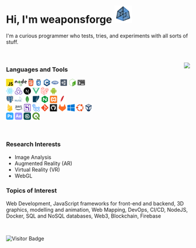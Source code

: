 # Hi, I'm weaponsforge <img src='tesseract3.gif' width=48 height=48 />

I'm a curious programmer who tests, tries, and experiments with all sorts of stuff.
<br /><br /><br />

<p>
  <img align="right" src="https://github-readme-stats.vercel.app/api?username=weaponsforge&theme=algolia&show_icons=true&count_private=true" />

  <p>
    <h3>Languages and Tools</h3>
    <code><a href="https://developer.mozilla.org/en-US/docs/Web/JavaScript"><img height="20" alt="Javascript" src="icons/javascript.svg"/></a></code>
    <code><a href="https://nodejs.org/en/"><img height="20" alt="NodeJS" src="icons/nodejs.svg"/></a></code>
    <code><img height="20" alt="HTML5" src="icons/html5.svg"></code>
    <code><img height="20" alt="CSS3" src="icons/css.svg"></code>
    <code><img height="20" alt="C++" src="icons/cpp.svg"></code>
    <code><a href="https://www.php.net/"><img height="20" alt="PHP" src="icons/php.svg"/></a></code>
    <code><a href="https://unity.com/"><img height="20" alt="Unity3D" src="icons/unity3d.svg"/></a></code>
    <code><img height="20" alt="Bash scripts" src="icons/bash.svg"></code>
    <code><img height="20" alt="Bat scripts" src="icons/windowsterminal.svg"></code><br />
    <code><a href="https://reactjs.org/docs/create-a-new-react-app.html"><img height="20" alt="React" src="icons/react-original.svg"/></a></code>
    <code><a href="https://redux-toolkit.js.org/"><img height="20" alt="Redux" src="icons/redux.svg"/></a></code>
    <code><a href="https://nextjs.org/"><img height="20" alt="NextJS" src="icons/nextjs.svg"/></a></code>
    <code><a href="https://vuejs.org/"><img height="20" alt="VueJS" src="icons/vue.svg"/></a></code>
    <code><a href="https://laravel.com/"><img height="20" alt="Laravel" src="icons/laravel.svg"/></a></code>
    <code><a href="https://developer.android.com/"><img height="20" alt="Android native" src="icons/android.svg"/></a></code><br />
    <code><a href="https://www.postgresql.org/"><img height="20" alt="PostgreSQL" src="icons/postgresql.svg"/></a></code>
    <code><a href="https://www.mysql.com/"><img height="20" alt="MySQL" src="icons/mysql.svg"/></a></code>
    <code><a href="https://www.mongodb.com/"><img height="20" alt="MongoDB" src="icons/mongodb.svg"/></a></code>
    <code><a href="https://www.sqlite.org/index.html"><img height="20" alt="SQLite" src="icons/sqlite.svg"/></a></code>
    <code><a href="https://www.nginx.com/"><img height="20" alt="" src="icons/nginx.svg"/></a></code>
    <code><a href="https://www.apachefriends.org/"><img height="20" alt="" src="icons/xampp.svg"/></a></code>
    <code><a href="https://httpd.apache.org/"><img height="20" alt="" src="icons/apache.svg"/></a></code><br />
    <code><a href="https://firebase.google.com/"><img height="20" alt="Firebase" src="icons/firebase.svg"/></a></code>
    <code><a href="https://aws.amazon.com/"><img height="20" alt="Amazon Web Services" src="icons/aws.svg"/></a></code>
    <code><a href="https://www.heroku.com/"><img height="20" alt="Heroku" src="icons/heroku.svg"/></a></code>
    <code><a href="https://github.com/features/actions"><img height="20" alt="Github Actions" src="icons/gh-actions.svg"/></a></code>
    <code><a href="https://git-scm.com/"><img height="20" alt="Git" src="icons/git-original.svg"/></a></code>
    <code><a href="https://github.com/"><img height="20" alt="Github" src="icons/github.svg"/></a></code>
    <code><a href="https://about.gitlab.com/"><img height="20" alt="Gitlab" src="icons/gitlab.svg"/></a></code>
    <code><a href="https://www.microsoft.com/en-ph/"><img height="20" alt="Windows" src="icons/windows.svg"/></a></code>
    <code><a href="https://ubuntu.com/"><img height="20" alt="Ubuntu" src="icons/ubuntu.svg"/></a></code>
    <code><a href="https://www.virtualbox.org/"><img height="20" alt="Oracle Virtual Box" src="icons/virtualbox.svg"/></a></code><br />
    <code><a href="https://www.adobe.com/ph_en/products/photoshop.html"><img height="20" alt="Adobe Photoshop" src="icons/adobe-photoshop.svg"/></a></code>
    <code><a href="https://www.adobe.com/ph_en/products/aftereffects.html"><img height="20" alt="Adobe After Effects" src="icons/adobe-ae.svg"/></a></code>
    <code><a href="https://asean.autodesk.com/products/3ds-max/overview?term=1-YEAR&tab=subscription"><img height="20" alt="3ds Max" src="icons/3dsmax.png"/></a></code>
    <code><a href="https://qgis.org/en/site/"><img height="20" alt="QGIS" src="icons/qgis.svg"/></a></code>
  </p>
</p>

<br />

### Research Interests

- Image Analysis
- Augmented Reality (AR)
- Virtual Reality (VR)
- WebGL

### Topics of Interest

Web Development, JavaScript frameworks for front-end and backend, 3D graphics, modelling and animation, Web Mapping, DevOps, CI/CD, NodeJS, Docker, SQL and NoSQL databases, Web3, Blockchain, Firebase

<br />

![Visitor Badge](https://visitor-badge.glitch.me/badge?page_id=weaponsforge.visitor-badge)
